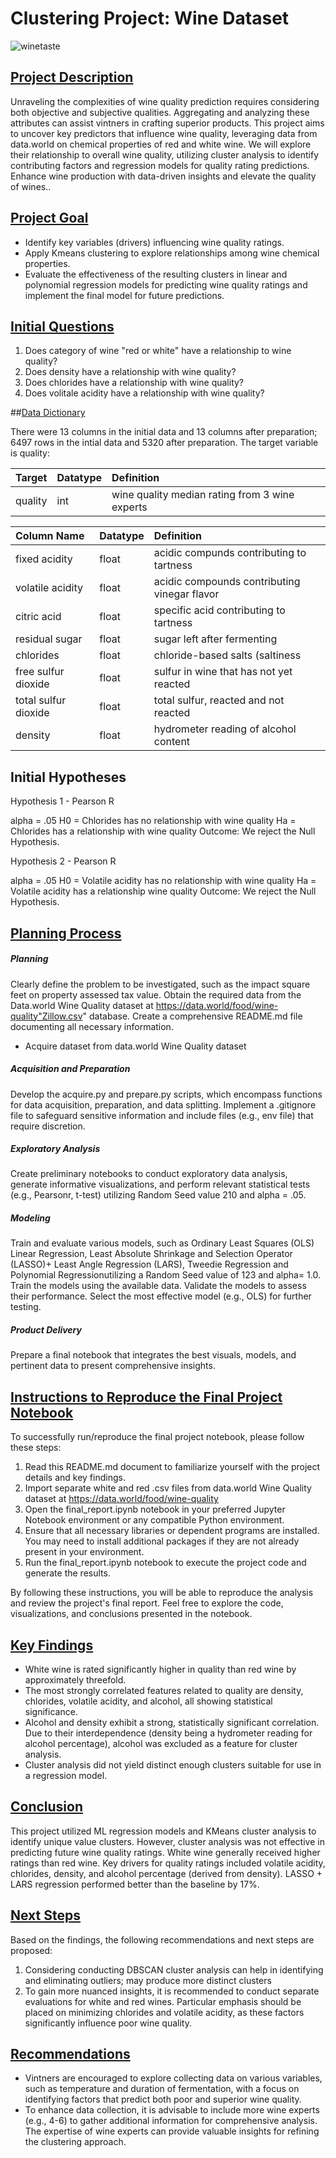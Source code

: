# Clustering Project: Wine Dataset
![winetaste](https://encrypted-tbn0.gstatic.com/images?q=tbn:ANd9GcRky2ygrKbF3Mz9utL7qEsBBOhL44RiUlzWcw&usqp=CAU)

## <u>Project Description</u>

Unraveling the complexities of wine quality prediction requires considering both objective and subjective qualities. Aggregating and analyzing these attributes can assist vintners in crafting superior products. This project aims to uncover key predictors that influence wine quality, leveraging data from data.world on chemical properties of red and white wine. We will explore their relationship to overall wine quality, utilizing cluster analysis to identify contributing factors and regression models for quality rating predictions. Enhance wine production with data-driven insights and elevate the quality of wines..

## <u>Project Goal</u>

* Identify key variables (drivers) influencing wine quality ratings.
* Apply Kmeans clustering to explore relationships among wine chemical properties.
* Evaluate the effectiveness of the resulting clusters in linear and polynomial regression models for predicting wine quality ratings and implement the final model for future predictions.

## <u>Initial Questions</u>
1. Does category of wine "red or white" have a relationship to wine quality?
2. Does density have a relationship with wine quality?
3. Does chlorides have a relationship with wine quality?
4. Does volitale acidity have a relationship with wine quality?

##<u>Data Dictionary</u>

There were 13 columns in the initial data and 13 columns after preparation; 6497 rows in the intial data and 5320 after preparation. The target variable is quality: 

|     Target         |  Datatype  |       Definition                                |
|:-------------------|:-----------|:------------------------------------------------|
|  quality           |  int       |  wine quality median rating from 3 wine experts |


|  Column Name       |  Datatype  |     Definition                                  |
|:-------------------|:-----------|:------------------------------------------------|
|  fixed acidity     |  float     |  acidic compunds contributing to tartness       |
|  volatile acidity  |  float     |  acidic compounds contributing vinegar flavor   |
|  citric acid       |  float     |  specific acid contributing to tartness         |
|  residual sugar    |  float     |  sugar left after fermenting                    |
|  chlorides         |  float     |  chloride-based salts (saltiness                |
|free sulfur dioxide |  float     |  sulfur in wine that has not yet reacted        |
|total sulfur dioxide|  float     |  total sulfur, reacted and not reacted          |
|  density           |  float     |  hydrometer reading of alcohol content          | |  pH                |  float     |  acidity vs alkilinity                          | |  sulphates         |  float     |  type of sulfur-based salt                      | |  alcohol           |  float     |  alcohol as a percentage of wine                | |  Yes_white         |  int       |  white wine = 1, red wine = 0                   |     

## Initial Hypotheses
Hypothesis 1 - Pearson R

alpha = .05
H0 = Chlorides has no relationship with wine quality
Ha = Chlorides has a relationship with wine quality
Outcome: We reject the Null Hypothesis.

Hypothesis 2 - Pearson R

alpha = .05
H0 = Volatile acidity has no relationship with wine quality
Ha = Volatile acidity has a relationship  wine quality
Outcome: We reject the Null Hypothesis.

## <u>Planning Process</u>

##### Planning
Clearly define the problem to be investigated, such as the impact square feet on property assessed tax value.
Obtain the required data from the Data.world Wine Quality dataset at https://data.world/food/wine-quality"Zillow.csv" database.
Create a comprehensive README.md file documenting all necessary information.
* Acquire dataset from data.world Wine Quality dataset

##### Acquisition and Preparation
Develop the acquire.py and prepare.py scripts, which encompass functions for data acquisition, preparation, and data splitting.
Implement a .gitignore file to safeguard sensitive information and include files (e.g., env file) that require discretion.
##### Exploratory Analysis
Create preliminary notebooks to conduct exploratory data analysis, generate informative visualizations, and perform relevant statistical tests (e.g., Pearsonr, t-test) utilizing Random Seed value 210 and alpha = .05.
##### Modeling
Train and evaluate various models, such as Ordinary Least Squares (OLS) Linear Regression, Least Absolute Shrinkage and Selection Operator (LASSO)+ Least Angle Regression (LARS), Tweedie Regression and Polynomial Regressionutilizing a Random Seed value of 123 and alpha= 1.0.
Train the models using the available data.
Validate the models to assess their performance.
Select the most effective model (e.g., OLS) for further testing.
##### Product Delivery
Prepare a final notebook that integrates the best visuals, models, and pertinent data to present comprehensive insights.

## <u>Instructions  to Reproduce the Final Project Notebook</u>
To successfully run/reproduce the final project notebook, please follow these steps:
1. Read this README.md document to familiarize yourself with the project details and key findings.
2. Import separate white and red .csv files from data.world Wine Quality dataset at https://data.world/food/wine-quality
3. Open the final_report.ipynb notebook in your preferred Jupyter Notebook environment or any compatible Python environment.
4. Ensure that all necessary libraries or dependent programs are installed. You may need to install additional packages if they are not already present in your environment.
5. Run the final_report.ipynb notebook to execute the project code and generate the results.

By following these instructions, you will be able to reproduce the analysis and review the project's final report. Feel free to explore the code, visualizations, and conclusions presented in the notebook.


## <u>Key Findings</u>
- White wine is rated significantly higher in quality than red wine by approximately threefold.
- The most strongly correlated features related to quality are density, chlorides, volatile acidity, and alcohol, all showing statistical significance.
- Alcohol and density exhibit a strong, statistically significant correlation. Due to their interdependence (density being a hydrometer reading for alcohol percentage), alcohol was excluded as a feature for cluster analysis.
- Cluster analysis did not yield distinct enough clusters suitable for use in a regression model.


## <u>Conclusion</u>
This project utilized ML regression models and KMeans cluster analysis to identify unique value clusters. However, cluster analysis was not effective in predicting future wine quality ratings. White wine generally received higher ratings than red wine. Key drivers for quality ratings included volatile acidity, chlorides, density, and alcohol percentage (derived from density). LASSO + LARS regression performed better than the baseline by 17%. 


## <u>Next Steps</u>
Based on the findings, the following recommendations and next steps are proposed:
1. Considering conducting DBSCAN cluster analysis can help in identifying and eliminating outliers; may produce more distinct clusters 
2. To gain more nuanced insights, it is recommended to conduct separate evaluations for white and red wines. Particular emphasis should be placed on minimizing chlorides and volatile acidity, as these factors significantly influence poor wine quality.
   
## <u>Recommendations</u>
- Vintners are encouraged to explore collecting data on various variables, such as temperature and duration of fermentation, with a focus on identifying factors that predict both poor and superior wine quality.
- To enhance data collection, it is advisable to include more wine experts (e.g., 4-6) to gather additional information for comprehensive analysis. The expertise of wine experts can provide valuable insights for refining the clustering approach.
